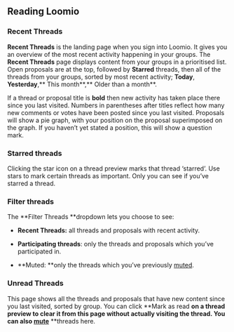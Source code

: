 ## Reading Loomio

### Recent Threads

**Recent Threads** is the landing page when you sign into Loomio. It gives you an overview of the most recent activity happening in your groups. The **Recent Threads** page displays content from your groups in a prioritised list. Open proposals are at the top, followed by **Starred** threads, then all of the threads from your groups, sorted by most recent activity; **Today**, **Yesterday**,** This month**,** Older than a month**.

If a thread or proposal title is **bold** then new activity has taken place there since you last visited. Numbers in parentheses after titles reflect how many new comments or votes have been posted since you last visited. Proposals will show a pie graph, with your position on the proposal superimposed on the graph. If you haven’t yet stated a position, this will show a question mark. 

### Starred threads

Clicking the star icon on a thread preview marks that thread ‘starred’. Use stars to mark certain threads as important. Only you can see if you’ve starred a thread.

### Filter threads

The **Filter Threads **dropdown lets you choose to see:

* **Recent Threads:** all threads and proposals with recent activity.

* **Participating threads**: only the threads and proposals which you’ve participated in.

* **Muted: **only the threads which you’ve previously [muted](keeping_up_to_date.html#group-volume).

### Unread Threads

This page shows all the threads and proposals that have new content since you last visited, sorted by group. You can click **Mark as read **on a thread preview to clear it from this page without actually visiting the thread. You can also [mute](keeping_up_to_date.html#group-volume)** **threads here.
